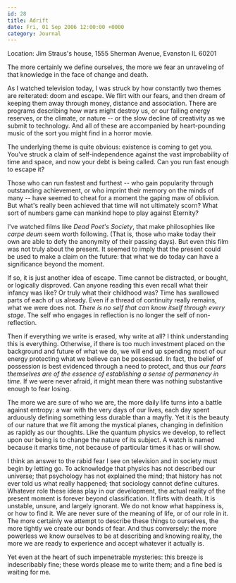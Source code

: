 ```yaml
---
id: 28
title: Adrift
date: Fri, 01 Sep 2006 12:00:00 +0000
category: Journal
---
```


Location: Jim Straus's house, 1555 Sherman Avenue, Evanston IL 60201

The more certainly we define ourselves, the more we fear an unraveling
of that knowledge in the face of change and death.

As I watched television today, I was struck by how constantly two themes
are reiterated: doom and escape.  We flirt with our fears, and then
dream of keeping them away through money, distance and association.
There are programs describing how wars might destroy us, or our failing
energy reserves, or the climate, or nature -- or the slow decline of
creativity as we submit to technology. And all of these are accompanied
by heart-pounding music of the sort you might find in a horror movie.

The underlying theme is quite obvious: existence is coming to get
you. You've struck a claim of self-independence against the vast
improbability of time and space, and now your debt is being called. Can
you run fast enough to escape it?

Those who can run fastest and furthest -- who gain popularity through
outstanding achievement, or who imprint their memory on the minds of
many -- have seemed to cheat for a moment the gaping maw of
oblivion. But what's really been achieved that time will not ultimately
scorn? What sort of numbers game can mankind hope to play against
Eternity?

I've watched films like *Dead Poet's Society*, that make philosophies like
*carpe deum* seem worth following. (That is, those who make today their
own are able to defy the anonymity of their passing days). But even this
film was not truly about the present. It seemed to imply that the
present could be used to make a claim on the future: that what we do
today can have a significance beyond the moment.

If so, it is just another idea of escape. Time cannot be distracted, or
bought, or logically disproved. Can anyone reading this even recall what
their infancy was like? Or truly what their childhood was? Time has
swallowed parts of each of us already. Even if a thread of continuity
really remains, what we were does not. *There is no self that can know
itself through every stage*. The self who engages in reflection is no
longer the self of non-reflection.

Then if everything we write is erased, why write at all? I think
understanding this is everything. Otherwise, if there is too much
investment placed on the background and future of what we do, we will
end up spending most of our energy protecting what we believe can be
possessed. In fact, the belief of possession is best evidenced through a
need to protect, and thus *our fears themselves are of the essence of
establishing a sense of permanency in time*. If we were never afraid, it
might mean there was nothing substantive enough to fear losing.

The more we are sure of who we are, the more daily life turns into a
battle against entropy: a war with the very days of our lives, each day
spent arduously defining something less durable than a mayfly. Yet it is
the beauty of our nature that we flit among the mystical planes,
changing in definition as rapidly as our thoughts. Like the quantum
physics we develop, to reflect upon our being is to change the nature of
its subject. A watch is named because it marks time, not because of
particular times it has or will show.

I think an answer to the rabid fear I see on television and in society
must begin by letting go. To acknowledge that physics has not described
our universe; that psychology has not explained the mind; that history
has not ever told us what really happened; that sociology cannot define
cultures. Whatever role these ideas play in our development, the actual
reality of the present moment is forever beyond classification. It
flirts with death. It is unstable, unsure, and largely ignorant. We do
not know what happiness is, or how to find it. We are never sure of the
meaning of life, or of our role in it. The more certainly we attempt to
describe these things to ourselves, the more tightly we create our bonds
of fear. And thus conversely: the more powerless we know ourselves to be
at describing and knowing reality, the more we are ready to experience
and accept whatever it actually is.

Yet even at the heart of such impenetrable mysteries: this breeze is
indescribably fine; these words please me to write them; and a fine bed
is waiting for me.


